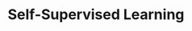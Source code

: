 ---
title: "Self-Supervised Learning"
layout: categories
permalink: /cssl/
author_profile: false
---